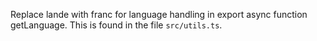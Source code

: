 Replace lande with franc for language handling in export async function getLanguage. This is found in the file `src/utils.ts`.
